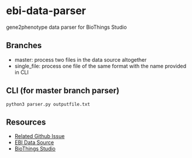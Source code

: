 # ebi-data-parser

gene2phenotype data parser for BioThings Studio

## Branches
 - master: process two files in the data source altogether
 - single_file: process one file of the same format with the name provided in CLI
 
## CLI (for master branch parser)

    python3 parser.py outputfile.txt
    
## Resources

* [Related Github Issue](https://github.com/biothings/mygene.info/issues/51)
* [EBI Data Source](https://www.ebi.ac.uk/gene2phenotype/downloads)
* [BioThings Studio](http://docs.biothings.io/en/latest/doc/studio.html)
